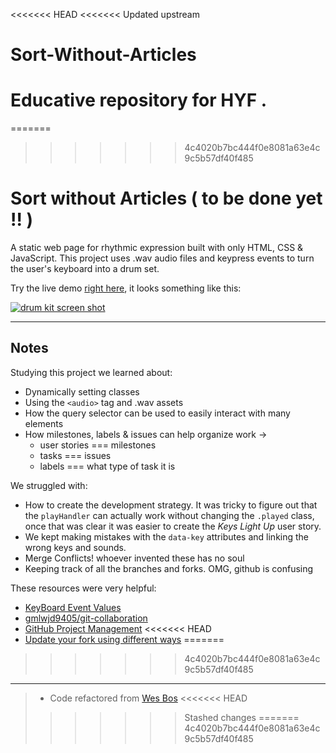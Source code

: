 <<<<<<< HEAD
<<<<<<< Updated upstream
# Sort-Without-Articles
Educative repository for HYF .
=======
=======
>>>>>>> 4c4020b7bc444f0e8081a63e4c9c5b57df40f485
# Sort without Articles ( to be done yet !! )

A static web page for rhythmic expression built with only HTML, CSS & JavaScript. This project uses .wav audio files and keypress events to turn the user's keyboard into a drum set.

Try the live demo [right here](https://hackyourfuture.be/drum-kit), it looks something like this:

[![drum kit screen shot](./images/screen-shot.png)](https://hackyourfuture.be/drum-kit)

---

## Notes

Studying this project we learned about:

- Dynamically setting classes
- Using the `<audio>` tag and .wav assets
- How the query selector can be used to easily interact with many elements
- How milestones, labels & issues can help organize work ->
  - user stories === milestones
  - tasks === issues
  - labels === what type of task it is

We struggled with:

- How to create the development strategy. It was tricky to figure out that the `playHandler` can actually work without changing the `.played` class, once that was clear it was easier to create the _Keys Light Up_ user story.
- We kept making mistakes with the `data-key` attributes and linking the wrong keys and sounds.
- Merge Conflicts! whoever invented these has no soul
- Keeping track of all the branches and forks. OMG, github is confusing

These resources were very helpful:

- [KeyBoard Event Values](https://css-tricks.com/snippets/javascript/javascript-keycodes/)
- [gmlwjd9405/git-collaboration](https://github.com/gmlwjd9405/git-collaboration)
- [GitHub Project Management](https://github.com/features/project-management)
<<<<<<< HEAD
- [Update your fork using different ways](https://rick.cogley.info/post/update-your-forked-repository-directly-on-github/)
=======
>>>>>>> 4c4020b7bc444f0e8081a63e4c9c5b57df40f485

---

> - Code refactored from [Wes Bos](https://github.com/wesbos/JavaScript30/tree/master/01%20-%20JavaScript%20Drum%20Kit)
<<<<<<< HEAD
>>>>>>> Stashed changes
=======
>>>>>>> 4c4020b7bc444f0e8081a63e4c9c5b57df40f485
